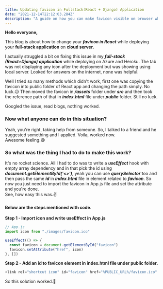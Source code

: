 ```yaml
---
title: Updating favicon in Fullstack(React + Django) Application
date: "2021-12-14T22:12:03.284Z"
description: "A guide on how you can make favicon visible on browser while deploying fullstack application on Cloud server."
---
```


**Hello everyone,**

This blog is about how to change your **_favicon in React_** while deploying your **full-stack application** on **cloud server.**

I actually struggled a bit on fixing this issue in my **_full-stack (React+Django) application_** while deploying on Azure and Heroku. The tab was not displaying any icon after the deployment but was showing using local server. Looked for answers on the internet, none was helpful.

Well I tried so many methods which didn't work, first one was copying the favicon into public folder of React app and changing the path simply. No luck.😥
Then moved the favicon in **_/assets_** folder under **_src_** and then took the reference path of that in **_index.html_** file under **_public_** folder. Still no luck.

Googled the issue, read blogs, nothing worked.

### Now what anyone can do in this situation?

Yeah, you're right, taking help from someone. So, I talked to a friend and he suggested something and I applied. Voila, worked now. <br />Awesome feeling.😄

### So what was the thing I had to do to make this work?

It's no rocket science. All I had to do was to write a **_useEffect_** hook with empty array dependency and in that pick the id using **_document.getElementById('<<Id>>')_**, yeah you can use **_querySelector_** too and then pass the same **_id_** in **_index.html_** file in element related to **_favicon_**. So now you just need to import the favicon in App.js file and set the attribute and you're done.
<br />See, how easy this was.✌️

#### Below are the steps mentioned with code.

**Step 1 - Import icon and write useEffect in App.js**

```javascript
// App.js
import icon from "./images/favicon.ico"

useEffect(() => {
  const favicon = document.getElementById("favicon")
  favicon.setAttribute("href", icon)
}, [])
```

**Step 2 - Add an id to favicon element in index.html file under public folder.**

```javascript
<link rel="shortcut icon" id="favicon" href="%PUBLIC_URL%/favicon.ico" />
```

So this solution worked.🎉
